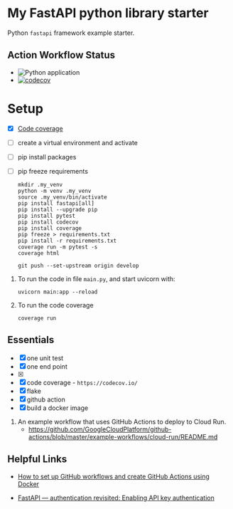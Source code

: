 # My FastAPI python library starter

Python `fastapi` framework example starter.

## Action Workflow Status

- ![Python application](https://github.com/jorwalk/my-fastapi/workflows/Python%20application/badge.svg?branch=master)
- [![codecov](https://codecov.io/gh/jorwalk/my-fastapi/branch/master/graph/badge.svg)](https://codecov.io/gh/jorwalk/my-fastapi)

# Setup

- [x] [Code coverage](https://codecov.io/gh/jorwalk/my-fastapi)
- [ ] create a virtual environment and activate
- [ ] pip install packages
- [ ] pip freeze requirements

  ```shell
  mkdir .my_venv
  python -m venv .my_venv
  source .my_venv/bin/activate
  pip install fastapi[all]
  pip install --upgrade pip
  pip install pytest
  pip install codecov
  pip install coverage
  pip freeze > requirements.txt
  pip install -r requirements.txt
  coverage run -m pytest -s
  coverage html

  git push --set-upstream origin develop
  ```

1. To run the code in file `main.py`, and start uvicorn with:

   ```
   uvicorn main:app --reload
   ```

1. To run the code coverage
   ```
   coverage run
   ```

## Essentials

- [x] one unit test
- [x] one end point
- [x]
- [x] code coverage - `https://codecov.io/`
- [x] flake
- [x] github action
- [x] build a docker image

1. An example workflow that uses GitHub Actions to deploy to Cloud Run.
   - https://github.com/GoogleCloudPlatform/github-actions/blob/master/example-workflows/cloud-run/README.md

## Helpful Links

- [How to set up GitHub workflows and create GitHub Actions using Docker](https://itnext.io/how-to-set-up-github-workflows-and-create-github-actions-using-docker-3a5ba7ec0988)

- [FastAPI — authentication revisited: Enabling API key authentication](https://medium.com/data-rebels/fastapi-authentication-revisited-enabling-api-key-authentication-122dc5975680)
